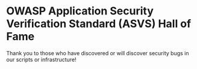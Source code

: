 # OWASP Application Security Verification Standard (ASVS) Hall of Fame

Thank you to those who have discovered or will discover security bugs in our scripts or infrastructure!